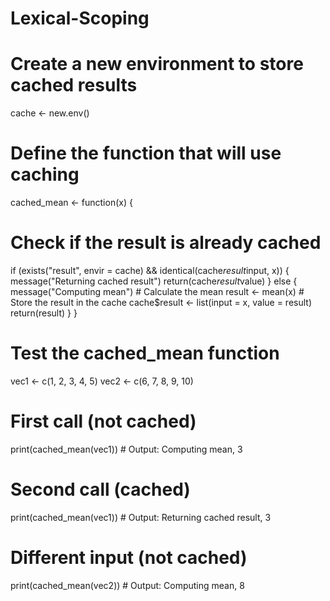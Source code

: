 # Lexical-Scoping
# Create a new environment to store cached results
cache <- new.env()

# Define the function that will use caching
cached_mean <- function(x) {
  # Check if the result is already cached
  if (exists("result", envir = cache) && identical(cache$result$input, x)) {
    message("Returning cached result")
    return(cache$result$value)
  } else {
    message("Computing mean")
    # Calculate the mean
    result <- mean(x)
    # Store the result in the cache
    cache$result <- list(input = x, value = result)
    return(result)
  }
}

# Test the cached_mean function
vec1 <- c(1, 2, 3, 4, 5)
vec2 <- c(6, 7, 8, 9, 10)

# First call (not cached)
print(cached_mean(vec1))  # Output: Computing mean, 3

# Second call (cached)
print(cached_mean(vec1))  # Output: Returning cached result, 3

# Different input (not cached)
print(cached_mean(vec2))  # Output: Computing mean, 8
